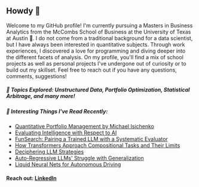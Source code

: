 ## Howdy 🤠

Welcome to my GitHub profile! I'm currently pursuing a Masters in Business Analytics from the McCombs School of Business at the University of Texas at Austin 🤘. I do not come from a traditional background for a data scientist, but I have always been interested in quantitative subjects. Through work experiences, I discovered a love for programming and diving deeper into the different facets of analysis. On my profile, you'll find a mix of school projects as well as personal projects I've undergone out of curiosity or to build out my skillset. Feel free to reach out if you have any questions, comments, suggestions!

##### 🧪 Topics Explored: Unstructured Data, Portfolio Optimization, Statistical Arbitrage, and many more!

##### 📔 Interesting Things I've Read Recently:
<ul>
<li><a href='https://www.wiley.com/en-us/Quantitative+Portfolio+Management%3A+The+Art+and+Science+of+Statistical+Arbitrage-p-9781119821328'>Quantitative Portfolio Management by Michael Isichenko</a></li>
<li><a href='https://arxiv.org/abs/1911.01547'>Evaluating Intelligence with Respect to AI</a></li>
<li><a href='https://www.nature.com/articles/s41586-023-06924-6'>FunSearch: Pairing a Trained LLM with a Systematic Evaluator</a></li>
<li><a href='https://arxiv.org/abs/2305.18654'>How Transformers Approach Compositional Tasks and Their Limits</a></li>
<li><a href='https://arxiv.org/abs/2309.13638'>Deciphering LLM Strategies</a></li>
<li><a href='https://arxiv.org/abs/2309.12288'>Auto-Regressive LLMs' Struggle with Generalization</a></li>
<li><a href='https://www.nature.com/articles/s42256-020-00237-3'>Liquid Neural Nets for Autonomous Driving</a></li>
</ul>

#### Reach out: <a href='https://www.linkedin.com/in/jordan-ehlinger-8533ab164/'>LinkedIn</a>


